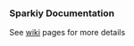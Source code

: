 ### Sparkiy Documentation

See [wiki](https://github.com/Sparkiy/sparkiy-docs/wiki) pages for more details